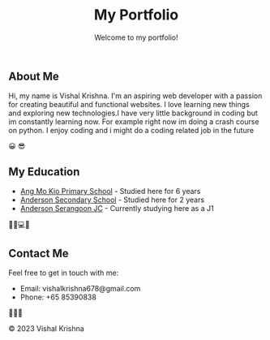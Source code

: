 <!DOCTYPE html>
<html>
<head>
	<title>My Portfolio</title>
	<meta charset="UTF-8">
	<meta name="viewport" content="width=device-width, initial-scale=1.0">
</head>
<body>
	<header>
		<h1>My Portfolio</h1>
		<p>Welcome to my portfolio!</p>
	</header>
	<main>
		<section>
			<h2>About Me</h2>
			<p>Hi, my name is Vishal Krishna. I'm an aspiring web developer with a passion for creating beautiful and functional websites. I love learning new things and exploring new technologies.I have very little background in coding but im constantly learning now. For example right now im doing a crash course on python. I enjoy coding and i might do a coding related job in the future</p>
			<p> &#x1F600 &#x1F60E 	</p>
		</section>
		<section>
			<h2>My Education</h2>
			<ul>
				<li><a href="#">Ang Mo Kio Primary School</a> - Studied here for 6 years  </li>
				<li><a href="#">Anderson Secondary School</a> - Studied here for 2 years </li>
				<li><a href="#">Anderson Serangoon JC</a> - Currently studying here as a J1 </li>
			</ul>
			<p>👨‍💻💻💼</p>
		</section>
		<section>
			<h2>Contact Me</h2>
			<p>Feel free to get in touch with me:</p>
			<ul>
				<li>Email: vishalkrishna678@gmail.com</li>
				<li>Phone: +65 85390838</li>
			</ul>
			<p>📧📞🤙</p>
		</section>
	</main>
	<footer>
		<p>&copy; 2023 Vishal Krishna</p>
	</footer>
</body>
</html>